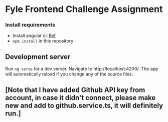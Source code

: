 # Fyle Frontend Challenge Assignment

### Install requirements
* Install angular cli [Ref](https://angular.io/cli)
* `npm install` in this repository 

## Development server

Run `ng serve` for a dev server. Navigate to http://localhost:4200/. The app will automatically reload if you change any of the source files.

## [Note that I have added Github API key from account, in case it didn't connect, please make new and add to github.service.ts, it will definitely run.]

